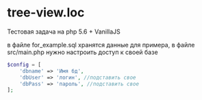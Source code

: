 # tree-view.loc
Тестовая задача на php 5.6 + VanillaJS

в файле for_example.sql хранятся данные для примера, в файле src/main.php нужно настроить доступ к своей базе
```php
$config = [
	'dbname' => 'Имя бд',
	'dbUser' => 'логин', //подставить свое
	'dbPass' => 'пароль', //подставить свое
];
```
